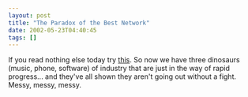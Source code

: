 ```yaml
---
layout: post
title: "The Paradox of the Best Network"
date: 2002-05-23T04:40:45
tags: []
---
```


If you read nothing else today try [this][1]. So now we have three dinosaurs (music, phone, software) of industry that are just in the way of rapid progress... and they've all shown they aren't going out without a fight. Messy, messy, messy.

   [1]: http://netparadox.com/
